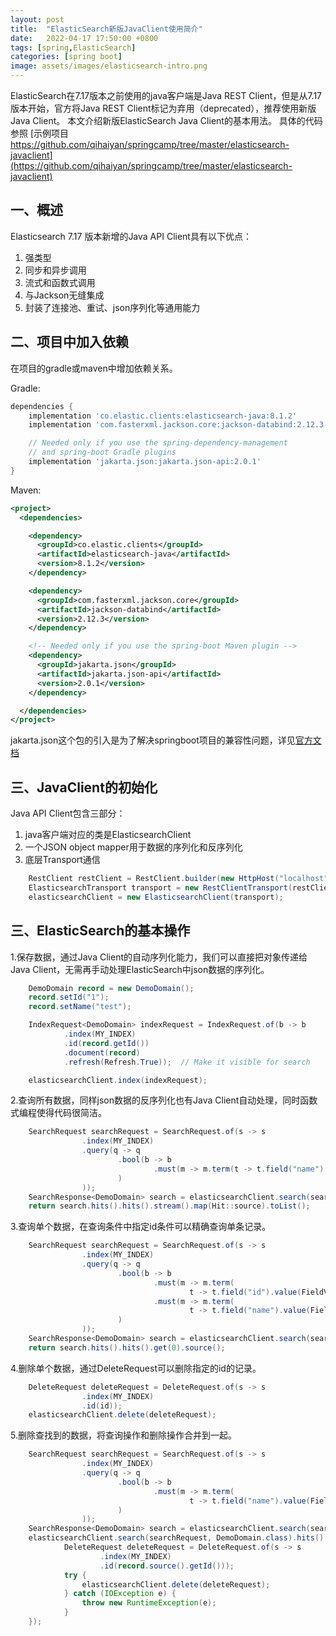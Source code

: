 ```yaml
---
layout: post
title:  "ElasticSearch新版JavaClient使用简介"
date:   2022-04-17 17:50:00 +0800
tags: [spring,ElasticSearch]
categories: [spring boot]
image: assets/images/elasticsearch-intro.png
---
```


ElasticSearch在7.17版本之前使用的java客户端是Java REST Client，但是从7.17版本开始，官方将Java REST Client标记为弃用（deprecated），推荐使用新版Java Client。
本文介绍新版ElasticSearch Java Client的基本用法。
具体的代码参照 [示例项目 https://github.com/qihaiyan/springcamp/tree/master/elasticsearch-javaclient](https://github.com/qihaiyan/springcamp/tree/master/elasticsearch-javaclient)

## 一、概述

Elasticsearch 7.17 版本新增的Java API Client具有以下优点：

1. 强类型
2. 同步和异步调用
3. 流式和函数式调用
4. 与Jackson无缝集成
5. 封装了连接池、重试、json序列化等通用能力

## 二、项目中加入依赖

在项目的gradle或maven中增加依赖关系。

Gradle:

``` gradle
dependencies {
    implementation 'co.elastic.clients:elasticsearch-java:8.1.2'
    implementation 'com.fasterxml.jackson.core:jackson-databind:2.12.3'

    // Needed only if you use the spring-dependency-management
    // and spring-boot Gradle plugins
    implementation 'jakarta.json:jakarta.json-api:2.0.1' 
}
```

Maven:

``` xml
<project>
  <dependencies>

    <dependency>
      <groupId>co.elastic.clients</groupId>
      <artifactId>elasticsearch-java</artifactId>
      <version>8.1.2</version>
    </dependency>

    <dependency>
      <groupId>com.fasterxml.jackson.core</groupId>
      <artifactId>jackson-databind</artifactId>
      <version>2.12.3</version>
    </dependency>

    <!-- Needed only if you use the spring-boot Maven plugin -->
    <dependency> 
      <groupId>jakarta.json</groupId>
      <artifactId>jakarta.json-api</artifactId>
      <version>2.0.1</version>
    </dependency>

  </dependencies>
</project>
```

jakarta.json这个包的引入是为了解决springboot项目的兼容性问题，详见[官方文档](https://www.elastic.co/guide/en/elasticsearch/client/java-api-client/current/installation.html#spring-jakarta-json)

## 三、JavaClient的初始化

Java API Client包含三部分：

1. java客户端对应的类是ElasticsearchClient
2. 一个JSON object mapper用于数据的序列化和反序列化
3. 底层Transport通信

``` java
    RestClient restClient = RestClient.builder(new HttpHost("localhost", 9200)).build();
    ElasticsearchTransport transport = new RestClientTransport(restClient, new JacksonJsonpMapper());
    elasticsearchClient = new ElasticsearchClient(transport);
```

## 三、ElasticSearch的基本操作

1.保存数据，通过Java Client的自动序列化能力，我们可以直接把对象传递给Java Client，无需再手动处理ElasticSearch中json数据的序列化。

``` java
    DemoDomain record = new DemoDomain();
    record.setId("1");
    record.setName("test");

    IndexRequest<DemoDomain> indexRequest = IndexRequest.of(b -> b
            .index(MY_INDEX)
            .id(record.getId())
            .document(record)
            .refresh(Refresh.True));  // Make it visible for search

    elasticsearchClient.index(indexRequest);
```

2.查询所有数据，同样json数据的反序列化也有Java Client自动处理，同时函数式编程使得代码很简洁。

``` java
    SearchRequest searchRequest = SearchRequest.of(s -> s
                .index(MY_INDEX)
                .query(q -> q
                        .bool(b -> b
                                .must(m -> m.term(t -> t.field("name").value(FieldValue.of("test"))))
                        )
                ));
    SearchResponse<DemoDomain> search = elasticsearchClient.search(searchRequest, DemoDomain.class);
    return search.hits().hits().stream().map(Hit::source).toList();
```

3.查询单个数据，在查询条件中指定id条件可以精确查询单条记录。

``` java
    SearchRequest searchRequest = SearchRequest.of(s -> s
                .index(MY_INDEX)
                .query(q -> q
                        .bool(b -> b
                                .must(m -> m.term(
                                        t -> t.field("id").value(FieldValue.of("1"))))
                                .must(m -> m.term(
                                        t -> t.field("name").value(FieldValue.of("test"))))
                        )
                ));
    SearchResponse<DemoDomain> search = elasticsearchClient.search(searchRequest, DemoDomain.class);
    return search.hits().hits().get(0).source();
```

4.删除单个数据，通过DeleteRequest可以删除指定的id的记录。

``` java
    DeleteRequest deleteRequest = DeleteRequest.of(s -> s
                .index(MY_INDEX)
                .id(id));
    elasticsearchClient.delete(deleteRequest);
```

5.删除查找到的数据，将查询操作和删除操作合并到一起。

``` java
    SearchRequest searchRequest = SearchRequest.of(s -> s
                .index(MY_INDEX)
                .query(q -> q
                        .bool(b -> b
                                .must(m -> m.term(
                                        t -> t.field("name").value(FieldValue.of("test"))))
                        )
                ));
    SearchResponse<DemoDomain> search = elasticsearchClient.search(searchRequest, DemoDomain.class);
    elasticsearchClient.search(searchRequest, DemoDomain.class).hits().hits().forEach(record -> {
            DeleteRequest deleteRequest = DeleteRequest.of(s -> s
                    .index(MY_INDEX)
                    .id(record.source().getId()));
            try {
                elasticsearchClient.delete(deleteRequest);
            } catch (IOException e) {
                throw new RuntimeException(e);
            }
    });
```
